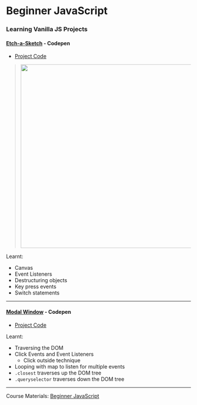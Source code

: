 # Beginner JavaScript

### Learning Vanilla JS Projects

#### [Etch-a-Sketch](https://codepen.io/leannethng/pen/dyPBggo) - Codepen 
* [Project Code](https://github.com/leannethng/beginner-javascript/tree/master/exercises/33-Etch-a-Sketch)


 > <img src="https://github.com/leannethng/beginner-javascript/blob/e46ff9f07a33542fdfd4209c9288341b917c5cac/exercises/33%20-%20Etch-a-Sketch/Etch-a-Sketch.gif" width='500'/>
 
 Learnt: 
 - Canvas 
 - Event Listeners 
 - Destructuring objects 
 - Key press events 
 - Switch statements

---
#### [Modal Window](https://codepen.io/leannethng/pen/bGNXJOb) - Codepen 
* [Project Code](https://github.com/leannethng/beginner-javascript/tree/master/exercises/34-Click-Outside)

Learnt:
- Traversing the DOM
- Click Events and Event Listeners
  - Click outside technique
- Looping with map to listen for multiple events
- `.closest` traverses up the DOM tree
- `.queryselector` traverses down the DOM tree

---

Course Materials: [Beginner JavaScript](https://BeginnerJavaScript.com)



